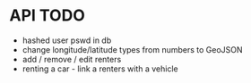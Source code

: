 # API TODO

- hashed user pswd in db
- change longitude/latitude types from numbers to GeoJSON
- add / remove / edit renters
- renting a car - link a renters with a vehicle
